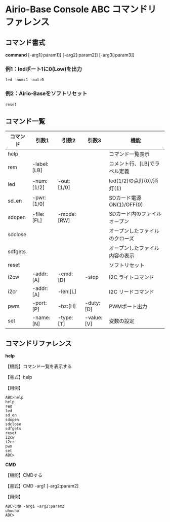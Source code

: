 # Airio-Base Console ABC コマンドリファレンス

## コマンド書式
**command** [-arg1[:param1]] [-arg2[:param2]] [-arg3[:param3]]

### 例1：ledポート1に0(Low)を出力
```
led -num:1 -out:0
```
### 例2：Airio-Baseをソフトリセット
```
reset
```

## コマンド一覧
|  コマンド | 引数1 | 引数2 | 引数3 | 機能 |
| ---- | ---- | ---- | ---- | ---- |
| help |  |  |  | コマンド一覧表示 |
| rem | -label:[LB] | | | コメント行、[LB]でラベル定義 |
| led | -num:[1/2] | -out:[1/0] | | led(1/2)の点灯(0)/消灯(1) |
| sd_en | -pwr:[1/0] | | | SDカード電源ON(1)/OFF(0) |
| sdopen | -file:[FL] | -mode:[RW] | | SDカード内のファイルオープン |
| sdclose | | | | オープンしたファイルのクローズ |
| sdfgets | | | | オープンしたファイル内容の表示 |
| reset | | | | ソフトリセット |
| i2cw | -addr:[A] | -cmd:[D] | -stop | I2C ライトコマンド |
| i2cr | -addr:[A] | -len:[L] | | I2C リードコマンド |
| pwm | -port:[P] | -hz:[H] | -duty:[D] | PWMポート出力 |
| set | -name:[N] | -type:[T] | -value:[V] | 変数の設定 |

## コマンドリファレンス
__help__

【機能】コマンド一覧を表示する

【書式】help

【用例】
```
ABC>help
help 
rem
led
sd_en
sdopen
sdclose
sdfgets
reset
i2cw
i2cr
pwm
set
ABC>
```

__CMD__

【機能】CMDする

【書式】CMD -arg1 [-arg2:param2]

【用例】
```
ABC>CMD -arg1 -arg2:param2
uhouho
ABC>
```

